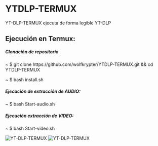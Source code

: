 # YTDLP-TERMUX
YT-DLP-TERMUX ejecuta de forma
legible YT-DLP

<h2>Ejecución en Termux:</h2>
<h5>Clonación de repositorio</h5>
<p>~ $ git clone https://github.com/wolfkrypter/YTDLP-TERMUX.git && cd YTDLP-TERMUX</p>
<p>~ $ bash install.sh</p>
<h5>Ejecución de extracción de AUDIO:</h5>
<p>~ $ bash Start-audio.sh</p>

<h5>Ejecución extracción de VIDEO:</h5>
<p>~ $ bash Start-video.sh</p>
<img src="https://i.imgur.com/cyFlKjI.jpeg" alt="YT-DLP-TERMUX">

<img src="https://i.imgur.com/YSKR6TP.jpeg" alt="YT-DLP-TERMUX">

